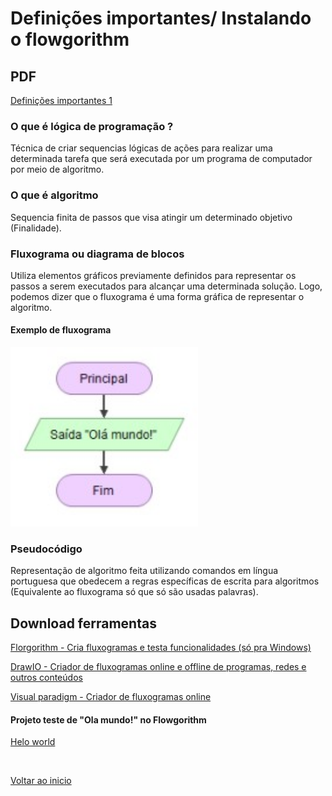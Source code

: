 # Definições importantes/ Instalando o flowgorithm

## PDF
[Definições importantes 1](/Arquivos/pdf/1%20-%20Definicoes_Logica.pdf)

### O que é lógica de programação ?
Técnica de criar sequencias lógicas de ações para realizar uma determinada tarefa que será executada por um programa de computador por meio de algoritmo.

### O que é algoritmo
Sequencia finita de passos que visa atingir um determinado objetivo (Finalidade).

### Fluxograma ou diagrama de blocos
Utiliza elementos gráficos previamente definidos para representar os passos a serem executados para alcançar uma determinada solução. Logo, podemos dizer que o fluxograma é uma forma gráfica de representar o algoritmo.

#### Exemplo  de fluxograma
<img src="/Arquivos/img/1.jpg" alt="Exemplo de fluxograma" width="300">

### Pseudocódigo
Representação de algoritmo feita utilizando comandos em língua portuguesa que obedecem a regras específicas de escrita para algoritmos (Equivalente ao fluxograma só que só são usadas palavras).

## Download ferramentas
[Florgorithm - Cria fluxogramas e testa funcionalidades (só pra Windows)](http://www.flowgorithm.org/download/index.html)

[DrawIO - Criador de fluxogramas online e offline de programas, redes e outros conteúdos](https://app.diagrams.net/)

[Visual paradigm - Criador de fluxogramas online](https://online.visual-paradigm.com/diagrams/features/flowchart-tool/)

#### Projeto teste de "Ola mundo!" no Flowgorithm
[Helo world](/Arquivos/Codigos/1%20Hello%20world.fprg)

<br>

[Voltar ao inicio](/README.md)
